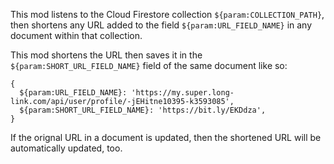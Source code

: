 This mod listens to the Cloud Firestore collection `${param:COLLECTION_PATH}`, then shortens any URL added to the field `${param:URL_FIELD_NAME}` in any document within that collection.

This mod shortens the URL then saves it in the `${param:SHORT_URL_FIELD_NAME}` field of the same document like so:

```
{
  ${param:URL_FIELD_NAME}: 'https://my.super.long-link.com/api/user/profile/-jEHitne10395-k3593085',
  ${param:SHORT_URL_FIELD_NAME}: 'https://bit.ly/EKDdza',
}
```

If the orignal URL in a document is updated, then the shortened URL will be automatically updated, too.

